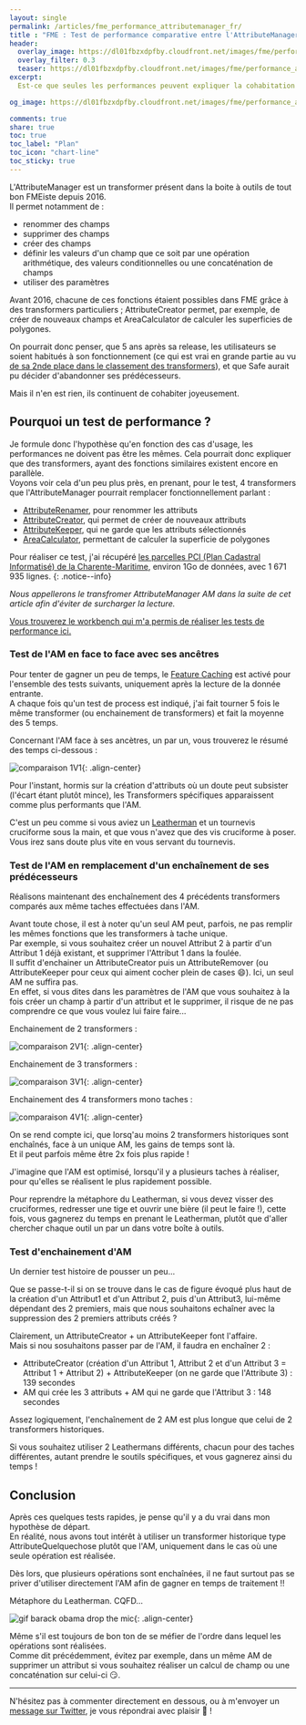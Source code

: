 ```yaml
---
layout: single
permalink: /articles/fme_performance_attributemanager_fr/
title : "FME : Test de performance comparative entre l'AttributeManager et certains transformers équivalents" 
header:
  overlay_image: https://dl01fbzxdpfby.cloudfront.net/images/fme/performance_attributemanager/fme_lizard_perf.png
  overlay_filter: 0.3
  teaser: https://dl01fbzxdpfby.cloudfront.net/images/fme/performance_attributemanager/fme_lizard_perf.png
excerpt:
  Est-ce que seules les performances peuvent expliquer la cohabitation de plusieurs transformers FME équivalents ?

og_image: https://dl01fbzxdpfby.cloudfront.net/images/fme/performance_attributemanager/fme_lizard_perf.png

comments: true
share: true
toc: true
toc_label: "Plan"
toc_icon: "chart-line"
toc_sticky: true
---
```


L'AttributeManager est un transformer présent dans la boite à outils de tout bon FMEiste depuis 2016.  
Il permet notamment de :

- renommer des champs
- supprimer des champs
- créer des champs
- définir les valeurs d'un champ que ce soit par une opération arithmétique, des valeurs conditionnelles ou une concaténation de champs
- utiliser des paramètres

Avant 2016, chacune de ces fonctions étaient possibles dans FME grâce à des transformers particuliers ; AttributeCreator permet, par exemple, de créer de nouveaux champs et AreaCalculator de calculer les superficies de polygones.

On pourrait donc penser, que 5 ans après sa release, les utilisateurs se soient habitués à son fonctionnement (ce qui est vrai en grande partie au vu [de sa 2nde place dans le classement des transformers](https://aurelienchaumet.github.io/articles/fme_transformers_classement/#attributemanager-passe-second)), et que Safe aurait pu décider d'abandonner ses prédécesseurs.

Mais il n'en est rien, ils continuent de cohabiter joyeusement.

## Pourquoi un test de performance ?

Je formule donc l'hypothèse qu'en fonction des cas d'usage, les performances ne doivent pas être les mêmes. Cela pourrait donc expliquer que des transformers, ayant des fonctions similaires existent encore en parallèle.  
Voyons voir cela d'un peu plus près, en prenant, pour le test, 4 transformers que l'AttributeManager pourrait remplacer fonctionnellement parlant :

- [AttributeRenamer](https://docs.safe.com/fme/html/FME_Desktop_Documentation/FME_Transformers/Transformers/attributerenamer.htm), pour renommer les attributs
- [AttributeCreator](https://docs.safe.com/fme/html/FME_Desktop_Documentation/FME_Transformers/Transformers/attributecreator.htm), qui permet de créer de nouveaux attributs
- [AttributeKeeper](https://docs.safe.com/fme/html/FME_Desktop_Documentation/FME_Transformers/Transformers/attributekeeper.htm), qui ne garde que les attributs sélectionnés
- [AreaCalculator](https://docs.safe.com/fme/html/FME_Desktop_Documentation/FME_Transformers/Transformers/areacalculator.htm), permettant de calculer la superficie de polygones

Pour réaliser ce test, j'ai récupéré [les parcelles PCI (Plan Cadastral Informatisé) de la Charente-Maritime](https://cadastre.data.gouv.fr/data/etalab-cadastre/2021-04-01/geojson/departements/17/), environ 1Go de données, avec 1 671 935 lignes.
{: .notice--info}

_Nous appellerons le transfromer AttributeManager *AM* dans la suite de cet article afin d'éviter de surcharger la lecture._

[Vous trouverez le workbench qui m'a permis de réaliser les tests de performance ici.](aurelienchaumet.github.io/data/fme/)

### Test de l'AM en face to face avec ses ancêtres

Pour tenter de gagner un peu de temps, le [Feature Caching](https://www.safe.com/blog/2018/05/caching-data-fme-evangelist174/) est activé pour l'ensemble des tests suivants, uniquement après la lecture de la donnée entrante.  
A chaque fois qu'un test de process est indiqué, j'ai fait tourner 5 fois le même transformer (ou enchainement de transformers) et fait la moyenne des 5 temps.

Concernant l'AM face à ses ancètres, un par un, vous trouverez le résumé des temps ci-dessous :

![comparaison 1V1](https://dl01fbzxdpfby.cloudfront.net/images/fme/performance_attributemanager/1V1.png "Comparaison 1V1"){: .align-center}

Pour l'instant, hormis sur la création d'attributs où un doute peut subsister (l'écart étant plutôt mince), les Transformers spécifiques apparaissent comme plus performants que l'AM.

C'est un peu comme si vous aviez un [Leatherman](https://fr.wikipedia.org/wiki/Leatherman) et un tournevis cruciforme sous la main, et que vous n'avez que des vis cruciforme à poser. Vous irez sans doute plus vite en vous servant du tournevis.

### Test de l'AM en remplacement d'un enchaînement de ses prédécesseurs

Réalisons maintenant des enchaînement des 4 précédents transformers comparés aux même taches effectuées dans l'AM.

Avant toute chose, il est à noter qu'un seul AM peut, parfois, ne pas remplir les mêmes fonctions que les transformers à tache unique.  
Par exemple, si vous souhaitez créer un nouvel Attribut 2 à partir d'un Attribut 1 déjà existant, et supprimer l'Attribut 1 dans la foulée.  
Il suffit d'enchainer un AttributeCreator puis un AttributeRemover (ou AttributeKeeper pour ceux qui aiment cocher plein de cases :smile:). Ici, un seul AM ne suffira pas.  
En effet, si vous dites dans les paramètres de l'AM que vous souhaitez à la fois créer un champ à partir d'un attribut et le supprimer, il risque de ne pas comprendre ce que vous voulez lui faire faire...

Enchainement de 2 transformers :

![comparaison 2V1](https://dl01fbzxdpfby.cloudfront.net/images/fme/performance_attributemanager/2V1.png "Comparaison 2V1"){: .align-center}

Enchainement de 3 transformers :

![comparaison 3V1](https://dl01fbzxdpfby.cloudfront.net/images/fme/performance_attributemanager/3V1.png "Comparaison 3V1"){: .align-center}

Enchainement des 4 transformers mono taches :

![comparaison 4V1](https://dl01fbzxdpfby.cloudfront.net/images/fme/performance_attributemanager/4V1.png "Comparaison 4V1"){: .align-center}

On se rend compte ici, que lorsq'au moins 2 transformers historiques sont enchaînés, face à un unique AM, les gains de temps sont là.  
Et il peut parfois même être 2x fois plus rapide !

J'imagine que l'AM est optimisé, lorsqu'il y a plusieurs taches à réaliser, pour qu'elles se réalisent le plus rapidement possible.

Pour reprendre la métaphore du Leatherman, si vous devez visser des cruciformes, redresser une tige et ouvrir une bière (il peut le faire !), cette fois, vous gagnerez du temps en prenant le Leatherman, plutôt que d'aller chercher chaque outil un par un dans votre boîte à outils.

### Test d'enchainement d'AM

Un dernier test histoire de pousser un peu...

Que se passe-t-il si on se trouve dans le cas de figure évoqué plus haut de la création d'un Attribut1 et d'un Attribut 2, puis d'un Attribut3, lui-même dépendant des 2 premiers, mais que nous souhaitons echaîner avec la suppression des 2 premiers attributs créés ?

Clairement, un AttributeCreator + un AttributeKeeper font l'affaire.  
Mais si nou sosuhaitons passer par de l'AM, il faudra en enchaîner 2 :

- AttributeCreator (création d'un Attribut 1, Attribut 2 et d'un Attribut 3 = Attribut 1 + Attribut 2) + AttributeKeeper (on ne garde que l'Attribute 3) : 139 secondes
- AM qui crée les 3 attributs + AM qui ne garde que l'Attribut 3 : 148 secondes

Assez logiquement, l'enchaînement de 2 AM est plus longue que celui de 2 transformers historiques.

Si vous souhaitez utiliser 2 Leathermans différents, chacun pour des taches différentes, autant prendre le soutils spécifiques, et vous gagnerez ainsi du temps !

## Conclusion

Après ces quelques tests rapides, je pense qu'il y a du vrai dans mon hypothèse de départ.  
En réalité, nous avons tout intérêt à utiliser un transformer historique type AttributeQuelquechose plutôt que l'AM, uniquement dans le cas où une seule opération est réalisée.

Dès lors, que plusieurs opérations sont enchaînées, il ne faut surtout pas se priver d'utiliser directement l'AM afin de gagner en temps de traitement !!

Métaphore du Leatherman. CQFD...

![gif barack obama drop the mic](https://media.giphy.com/media/3o7qDEq2bMbcbPRQ2c/giphy.gif "Barack drops the mic"){: .align-center}

Même s'il est toujours de bon ton de se méfier de l'ordre dans lequel les opérations sont réalisées.  
Comme dit précédemment, évitez par exemple, dans un même AM de supprimer un attribut si vous souhaitez réaliser un calcul de champ ou une concaténation sur celui-ci :smirk:.

----

N'hésitez pas à commenter directement en dessous, ou à m'envoyer un [message sur Twitter](https://twitter.com/messages/compose?recipient_id=938055192221765634), je vous répondrai avec plaisir :pray: !
